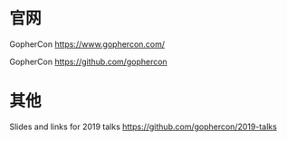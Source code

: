 
# 官网

GopherCon https://www.gophercon.com/

GopherCon https://github.com/gophercon

# 其他

Slides and links for 2019 talks https://github.com/gophercon/2019-talks
